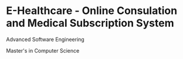 # E-Healthcare - Online Consulation and Medical Subscription System 

Advanced Software Engineering 

Master's in Computer Science 




